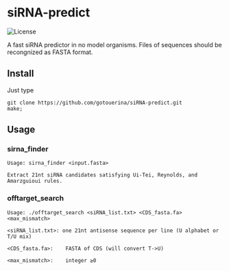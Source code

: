 # siRNA-predict
![License](https://img.shields.io/badge/license-MIT-yellow) 

A fast siRNA predictor in no model organisms. Files of sequences should be recongnized as FASTA format.

## Install

Just type

    git clone https://github.com/gotouerina/siRNA-predict.git
    make;

## Usage

### sirna_finder

    Usage: sirna_finder <input.fasta>

    Extract 21nt siRNA candidates satisfying Ui-Tei, Reynolds, and Amarzguioui rules.

### offtarget_search

    Usage: ./offtarget_search <siRNA_list.txt> <CDS_fasta.fa> <max_mismatch>

    <siRNA_list.txt>: one 21nt antisense sequence per line (U alphabet or T/U mix)
  
    <CDS_fasta.fa>:    FASTA of CDS (will convert T->U)
  
    <max_mismatch>:    integer ≥0
  

